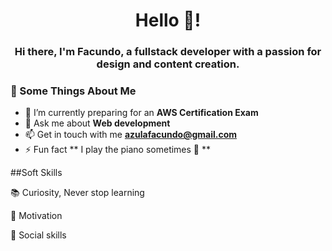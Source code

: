 
<h1 align="center">Hello 👋!</h1>
<h3 align="center">Hi there, I'm Facundo, a fullstack developer with a passion for design and content creation.</h3>

<h3>🧐 Some Things About Me</h3>

- 🌱 I’m currently preparing for an **AWS Certification Exam**
- 💬 Ask me about **Web development**
- 📫 Get in touch with me **azulafacundo@gmail.com**
- ⚡ Fun fact ** I play the piano sometimes 🎹 **

##Soft Skills

📚 Curiosity, Never stop learning

💪 Motivation

🙋 Social skills
<!--
**sirhox/sirhox** is a ✨ _special_ ✨ repository because its `README.md` (this file) appears on your GitHub profile.

Here are some ideas to get you started:

- 🔭 I’m currently working on ...
- 🌱 I’m currently learning ...
- 👯 I’m looking to collaborate on ...
- 🤔 I’m looking for help with ...
- 💬 Ask me about ...
- 📫 How to reach me: ...
- 😄 Pronouns: ...
- ⚡ Fun fact: ...
-->
